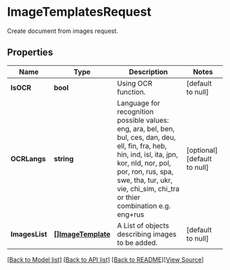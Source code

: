 # ImageTemplatesRequest
Create document from images request.

## Properties
Name | Type | Description | Notes
------------ | ------------- | ------------- | -------------
**IsOCR** | **bool** | Using OCR function. | [default to null]
**OCRLangs** | **string** | Language for recognition possible values: eng, ara, bel, ben, bul, ces, dan, deu, ell, fin, fra, heb, hin, ind, isl, ita, jpn, kor, nld, nor, pol, por, ron, rus, spa, swe, tha, tur, ukr, vie, chi_sim, chi_tra      or thier combination e.g. eng+rus | [optional] [default to null]
**ImagesList** | [**[]ImageTemplate**](ImageTemplate.md) | A List of objects describing images to be added. | [default to null]

[[Back to Model list]](../README.md#documentation-for-models) [[Back to API list]](../README.md#documentation-for-api-endpoints) [[Back to README]](../README.md)[[View Source]](../image_templates_request.go)


